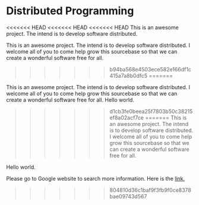 Distributed Programming
=======================

<<<<<<< HEAD
<<<<<<< HEAD
<<<<<<< HEAD
This is an awesome project. The intend is to develop software distributed.

This is an awesome project. The intend is to develop software distributed. I welcome all of you to come help grow this sourcebase so that we can create a wonderful software free for all.


>>>>>>> b94ba568e4503ece582e166df1c415a7a8b0dfc5
=======

This is an awesome project. The intend is to develop software distributed.
I welcome all of you to come help grow this sourcebase so that we can create a wonderful software free for all.
Hello world.
>>>>>>> d1cb3fe0beea25f7803b50c38215ef8a02acf7ce
=======
This is an awesome project. The intend is to develop software distributed.
I welcome all of you to come help grow this sourcebase so that we can create a wonderful software free for all.

Hello world.

Please go to Google website to search more information. Here is the [link.](http://google.com)

>>>>>>> 804810d36c1baf9f3fb9f0ce8378bae09743d567
